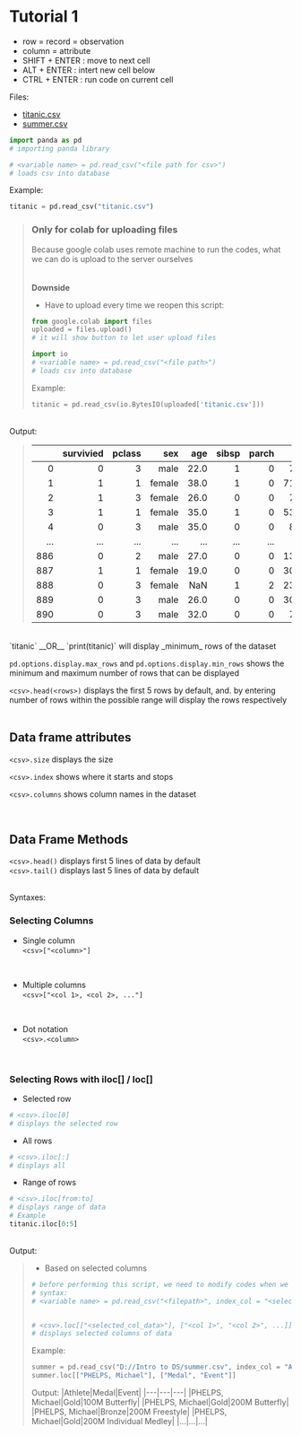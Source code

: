 # __Tutorial 1__

- row = record = observation
- column = attribute
- SHIFT + ENTER : move to next cell
- ALT + ENTER : intert new cell below
- CTRL + ENTER : run code on current cell

Files:  
- [titanic.csv](https://github.com/m4karoni/Tutorial-Intro-to-DS/files/7939155/titanic.csv)
- [summer.csv](https://github.com/m4karoni/Tutorial-Intro-to-DS/files/7939153/summer.csv)

``` python
import panda as pd
# importing panda library

# <variable name> = pd.read_csv("<file path for csv>")
# loads csv into database
```
  
Example:
``` python
titanic = pd.read_csv("titanic.csv")
```
  
> ### __Only for colab for uploading files__  
> Because google colab uses remote machine to run the codes, what we can do is upload to the server ourselves  
> <br>  
> __Downside__
> - Have to upload every time we reopen this script:
> 
> ``` python
> from google.colab import files
> uploaded = files.upload()
> # it will show button to let user upload files
> 
> import io
> # <variable name> = pd.read_csv("<file path>")
> # loads csv into database
> ```
>
> Example:
> ``` python
> titanic = pd.read_csv(io.BytesIO(uploaded['titanic.csv']))
> ```
  
<br>  
Output:  
  
> ||survivied|pclass|sex|age|sibsp|parch|fare|embarked|deck|
> |-:|-:|-:|-:|-:|-:|-:|-:|-:|-:|
> |0|0|3|male|22.0|1|0|7.2500|S|NaN|
> |1|1|1|female|38.0|1|0|71.2833|C|C|
> |2|1|3|female|26.0|0|0|7.9250|S|NaN|
> |3|1|1|female|35.0|1|0|53.1000|S|C|
> |4|0|3|male|35.0|0|0|8.0500|S|NaN|
> |...|...|...|...|...|...|...|...|...|...|
> |886|0|2|male|27.0|0|0|13.0000|S|NaN|
> |887|1|1|female|19.0|0|0|30.0000|S|B|
> |888|0|3|female|NaN|1|2|23.4500|S|NaN|
> |889|0|3|male|26.0|0|0|30.0000|C|C|
> |890|0|3|male|32.0|0|0|7.7500|Q|NaN|  
 <br>  
`titanic` __OR__ `print(titanic)` will display _minimum_ rows of the dataset  
  
`pd.options.display.max_rows` and `pd.options.display.min_rows` shows the minimum and maximum number of rows that can be displayed  
  
`<csv>.head(<rows>)` displays the first 5 rows by default, and. by entering number of rows within the possible range will display the rows respectively  
<br>  
  
## __Data frame attributes__
`<csv>.size` displays the size
  
`<csv>.index` shows where it starts and stops
  
`<csv>.columns` shows column names in the dataset
  
<br>  
  
## __Data Frame Methods__
`<csv>.head()` displays first 5 lines of data by default  
`<csv>.tail()` displays last 5 lines of data by default  
  
<br>  
Syntaxes:  
<br>  
  
### __Selecting Columns__
- Single column  
`<csv>["<column>"]`  
<br>  
  
- Multiple columns  
`<csv>["<col 1>, <col 2>, ..."]`  
<br>  
  
- Dot notation  
`<csv>.<column>`  
<br>  
  
### __Selecting Rows with iloc[] / loc[]__
- Selected row
``` python
# <csv>.iloc[0]
# displays the selected row
```  
  
- All rows
``` python
# <csv>.iloc[:]
# displays all
```  

- Range of rows
``` python
# <csv>.iloc[from:to]
# displays range of data
# Example
titanic.iloc[0:5]
```  
<br>  
Output:  
  
> - Based on selected columns
> ``` python
> # before performing this script, we need to modify codes when we are importing csv file as below
> # syntax:
> # <variable name> = pd.read_csv("<filepath>", index_col = "<selected_col>")
> 
> 
> # <csv>.loc[["<selected_col_data>"], ["<col 1>", "<col 2>", ...]]
> # displays selected columns of data
> ```
> Example:
> ```python
> summer = pd.read_csv("D://Intro to DS/summer.csv", index_col = "Athletes")
> summer.loc[["PHELPS, Michael"], ["Medal", "Event"]]
> ```
> Output:
> |Athlete|Medal|Event|
> |---|---|---|
> |PHELPS, Michael|Gold|100M Butterfly|
> |PHELPS, Michael|Gold|200M Butterfly|
> |PHELPS, Michael|Bronze|200M Freestyle|
> |PHELPS, Michael|Gold|200M Individual Medley|
> |...|...|...|
